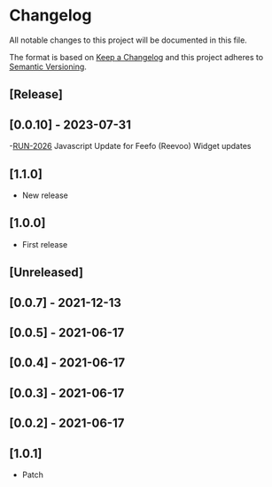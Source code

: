 # Changelog

All notable changes to this project will be documented in this file.

The format is based on [Keep a Changelog](http://keepachangelog.com/en/1.0.0/)
and this project adheres to [Semantic Versioning](http://semver.org/spec/v2.0.0.html).

## [Release]

## [0.0.10] - 2023-07-31
-[RUN-2026](https://whirlpoolgtm.atlassian.net/browse/RUN-2026) Javascript Update for Feefo (Reevoo) Widget updates
## [1.1.0]

- New release
## [1.0.0]

- First release
## [Unreleased]

## [0.0.7] - 2021-12-13

## [0.0.5] - 2021-06-17

## [0.0.4] - 2021-06-17

## [0.0.3] - 2021-06-17

## [0.0.2] - 2021-06-17

## [1.0.1]

- Patch
